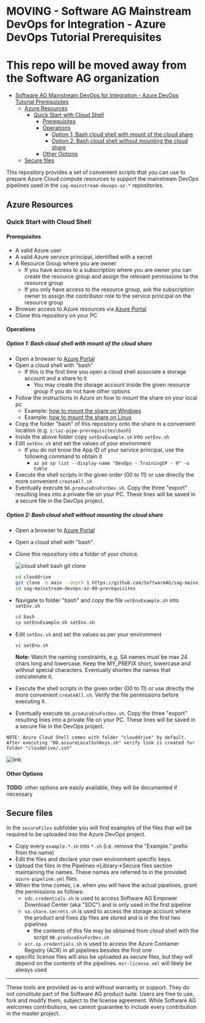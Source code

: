 # MOVING - Software AG Mainstream DevOps for Integration - Azure DevOps Tutorial Prerequisites

# This repo will be moved away from the Software AG organization

- [Software AG Mainstream DevOps for Integration - Azure DevOps Tutorial Prerequisites](#software-ag-mainstream-devops-for-integration---azure-devops-tutorial-prerequisites)
  - [Azure Resources](#azure-resources)
    - [Quick Start with Cloud Shell](#quick-start-with-cloud-shell)
      - [Prerequisites](#prerequisites)
      - [Operations](#operations)
        - [Option 1: Bash cloud shell with mount of the cloud share](#option-1-bash-cloud-shell-with-mount-of-the-cloud-share)
        - [Option 2: Bash cloud shell without mounting the cloud share](#option-2-bash-cloud-shell-without-mounting-the-cloud-share)
      - [Other Options](#other-options)
  - [Secure files](#secure-files)

This repository provides a set of convenient scripts that you can use to prepare Azure Cloud compute resources to support the mainstream DevOps pipelines used in the `sag-mainstream-devops-az-*` repositories.

## Azure Resources

### Quick Start with Cloud Shell

#### Prerequisites

- A valid Azure user
- A valid Azure service principal, identified with a secret
- A Resource Group where you are owner
  - If you have access to a subscription where you are owner you can create the resource group and assign the relevant permissions to the resource group
  - If you only have access to the resource group, ask the subscription owner to assign the contributor role to the service principal on the resource group
- Browser access to Azure resources via [Azure Portal](https://portal.azure.com)
- Clone this repository on your PC

#### Operations

##### Option 1: Bash cloud shell with mount of the cloud share

- Open a browser to [Azure Portal](https://portal.azure.com)
- Open a cloud shell with "bash"
  - If this is the first time you open a cloud shell associate a storage account and a share to it
    - You may create the storage account inside the given resource group if you do not have other options
- Follow the instructions in Azure on how to mount the share on your local pc
  - Example: [how to mount the share on Windows](https://docs.microsoft.com/en-us/azure/storage/files/storage-how-to-use-files-windows)
  - Example: [how to mount the share on Linux](https://docs.microsoft.com/en-us/azure/storage/files/storage-how-to-use-files-linux?tabs=smb311)
- Copy the folder "bash" of this repository onto the share in a convenient location (e.g. `z:\az-pipe-prerequisites\bash`)
- Inside the above folder copy `setEnvExample.sh` into `setEnv.sh`
- Edit `setEnv.sh` and set the values of your environment
  - If you do not know the App ID of your service principal, use the following command to obtain it
    - `az ad sp list --display-name "DevOps - TrainingSP - 9" -o table`
- Execute the shell scripts in the given order (00 to 11) or use directly the more convenient `createAll.sh`
- Eventually execute `98.produceEnvForDev.sh`. Copy the three "export" resulting lines into a private file on your PC. These lines will be saved in a secure file in the DevOps project.

##### Option 2: Bash cloud shell without mounting the cloud share

- Open a browser to [Azure Portal](https://portal.azure.com/)
- Open a cloud shell with "bash".
- Clone this repository into a folder of your choice.

    ![cloud shell bash git clone](./imgs/cloudshellbashgitclone.png)

    ```bash
    cd clouddrive
    git clone -b main --depth 1 https://github.com/SoftwareAG/sag-mainstream-devops-az-00-prerequisites.git
    cd sag-mainstream-devops-az-00-prerequisites
    ```

- Navigate to folder "bash" and copy the file ```setEnvExample.sh``` into ```setEnv.sh```

    ```bash
    cd bash
    cp setEnvExample.sh setEnv.sh
    ```

- Edit ```setEnv.sh``` and set the values as per your environment

    ```bash
    vi setEnv.sh
    ```
    **Note:** Watch the naming constraints, e.g. SA names must be max 24 chars long and lowercase. Keep the MY_PREFIX short, lowercase and without special characters. Eventually shorten the names that concatenate it.

- Execute the shell scripts in the given order (00 to 11) or use directly the more convenient ```createAll.sh```. Verify the file permissions before executing it.
- Eventually execute ```98.produceEnvForDev.sh```. Copy the three "export" resulting lines into a private file on your PC. These lines will be saved in a secure file in the DevOps project.

```NOTE: Azure Cloud Shell comes with folder "clouddrive" by default. After executing "00.assureLocalSshKeys.sh" verify link is created for folder "clouddrive/.ssh"```  

![link](./imgs/link.png)

#### Other Options

**TODO**: other options are easily available, they will be documented if necessary

## Secure files

In the `secureFiles` subfolder you will find examples of the files that will be required to be uploaded into the Azure DevOps project.

- Copy every `example.*.sh` into `*.sh` (i.e. remove the "Example." prefix from the name)
- Edit the files and declare your own environment specific keys.
- Upload the files in the Pipelines->Library->Secure files section maintaining the names. These names are referred to in the provided `azure-pipeline.yml` files.
- When the time comes, i.e. when you will have the actual pipelines, grant the permissions as follows:
  - `sdc.credentials.sh` is used to access Software AG Empower Download Center (aka "SDC") and is only used in the first pipeline
  - `sa.share.secrets.sh` is used to access the storage account where the product and fixes zip files are stored and is in the first two pipelines
    - the contents of this file may be obtained from cloud shell with the script `98.produceEnvForDev.sh`
  - `acr.sp.credentials.sh` is used to access the Azure Container Registry (ACR) in all pipelines besides the first one
- specific license files will also be uploaded as secure files, but they will depend on the contents of the pipelines. `msr-license.xml` will likely be always used

______________________
These tools are provided as-is and without warranty or support. They do not constitute part of the Software AG product suite. Users are free to use, fork and modify them, subject to the license agreement. While Software AG welcomes contributions, we cannot guarantee to include every contribution in the master project.
